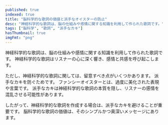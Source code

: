 ```yaml
---
published: true
indexed: true
title: "脳科学的な歌詞の価値と派手なオイスターの防止"
desc: "神経科学的な歌詞は、脳の仕組みや感情に関する知識を利用して作られた歌詞です。"
tags: ["脳科学", "歌詞", "派手なカキ"]
hasThumbnail: true
imgFmt: "png"
---
```


神経科学的な歌詞は、脳の仕組みや感情に関する知識を利用して作られた歌詞です。
神経科学的な歌詞はリスナーの心に深く響き、感情と共感を呼び起こします。

ただし、神経科学的な歌詞に関しては、留意すべき点がいくつかあります。
派手なカキを防ぐためです。
ファンシーオイスターとは、過度に美化された表現や言葉です。
派手なカキは神経科学的な歌詞の本質を隠し、リスナーの感情を混乱させる可能性があります。

したがって、神経科学的な歌詞を作成する場合は、派手なカキを避けることが重要です。
脳科学的な歌詞の価値は、そのシンプルかつ奥深いメッセージにあります。
